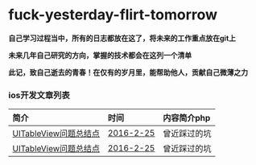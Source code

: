 # fuck-yesterday-flirt-tomorrow
**自己学习过程当中，所有的日志都放在这了，将未来的工作重点放在git上**  

**未来几年自己研究的方向，掌握的技术都会在这列一个清单**  

**此记，致自己逝去的青春！在仅有的岁月里，能帮助他人，贡献自己微薄之力**  

### ios开发文章列表  
  
简介 | 时间 | 内容简介php
:------------- | :------------- | :-------------
[UITableView问题总结点](https://github.com/zhaoxiaobao/fuck-yesterday-flirt-tomorrow/blob/master/2016/page1.md) | [2016-2-25]() | 曾近踩过的坑
[UITableView问题总结点](https://github.com/zhaoxiaobao/fuck-yesterday-flirt-tomorrow/blob/master/2016/page1.md) | [2016-2-25]() | 曾近踩过的坑



<!-- ### 年终总结  
  
简介 | 时间 | 内容简介
:------------- | :------------- | :-------------
[爱折腾的一年](https://github.com/zhaoxiaobao/fuck-yesterday-flirt-tomorrow/blob/master/2015/zhangdan.md) | [2015-12-31]() | 小喜小悲，技术没有沉淀下来
 -->
